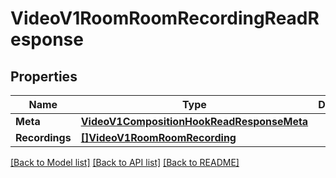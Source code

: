 # VideoV1RoomRoomRecordingReadResponse

## Properties

Name | Type | Description | Notes
------------ | ------------- | ------------- | -------------
**Meta** | [**VideoV1CompositionHookReadResponseMeta**](video_v1_composition_hookReadResponse_meta.md) |  | [optional] 
**Recordings** | [**[]VideoV1RoomRoomRecording**](video.v1.room.room_recording.md) |  | [optional] 

[[Back to Model list]](../README.md#documentation-for-models) [[Back to API list]](../README.md#documentation-for-api-endpoints) [[Back to README]](../README.md)


